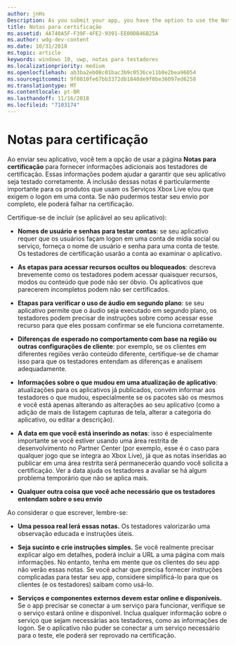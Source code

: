 ```yaml
---
author: jnHs
Description: As you submit your app, you have the option to use the Notes for certification page to provide additional info to the certification testers. This info can help ensure that your app is tested correctly.
title: Notas para certificação
ms.assetid: 4A740A5F-F39F-4FE2-9391-EE00DB46B25A
ms.author: wdg-dev-content
ms.date: 10/31/2018
ms.topic: article
keywords: windows 10, uwp, notas para testadores
ms.localizationpriority: medium
ms.openlocfilehash: ab3ba2eb08c01bac3b9c0536ce11b8e2bea96054
ms.sourcegitcommit: 9f8010fe67bb3372db1840de9f0be36097ed6258
ms.translationtype: MT
ms.contentlocale: pt-BR
ms.lasthandoff: 11/16/2018
ms.locfileid: "7103174"
---
```

# <a name="notes-for-certification"></a>Notas para certificação


Ao enviar seu aplicativo, você tem a opção de usar a página **Notas para certificação** para fornecer informações adicionais aos testadores de certificação. Essas informações podem ajudar a garantir que seu aplicativo seja testado corretamente. A inclusão dessas notas é particularmente importante para os produtos que usam os Serviços Xbox Live e/ou que exigem o logon em uma conta. Se não pudermos testar seu envio por completo, ele poderá falhar na certificação.

Certifique-se de incluir (se aplicável ao seu aplicativo):

-   **Nomes de usuário e senhas para testar contas**: se seu aplicativo requer que os usuários façam logon em uma conta de mídia social ou serviço, forneça o nome de usuário e senha para uma conta de teste. Os testadores de certificação usarão a conta ao examinar o aplicativo.

-   **As etapas para acessar recursos ocultos ou bloqueados**: descreva brevemente como os testadores podem acessar quaisquer recursos, modos ou conteúdo que pode não ser óbvio. Os aplicativos que parecerem incompletos podem não ser certificados.

-   **Etapas para verificar o uso de áudio em segundo plano**: se seu aplicativo permite que o áudio seja executado em segundo plano, os testadores podem precisar de instruções sobre como acessar esse recurso para que eles possam confirmar se ele funciona corretamente.

-  **Diferenças de esperado no comportamento com base na região ou outras configurações de cliente**: por exemplo, se os clientes em diferentes regiões verão conteúdo diferente, certifique-se de chamar isso para que os testadores entendam as diferenças e analisem adequadamente.

-   **Informações sobre o que mudou em uma atualização de aplicativo**: atualizações para os aplicativos já publicados, convém informar aos testadores o que mudou, especialmente se os pacotes são os mesmos e você está apenas alterando as alterações ao seu aplicativo (como a adição de mais de listagem capturas de tela, alterar a categoria do aplicativo, ou editar a descrição).

-   **A data em que você está inserindo as notas**: isso é especialmente importante se você estiver usando uma área restrita de desenvolvimento no Partner Center (por exemplo, esse é o caso para qualquer jogo que se integra ao Xbox Live), já que as notas inseridas ao publicar em uma área restrita será permanecerão quando você solicita a certificação. Ver a data ajuda os testadores a avaliar se há algum problema temporário que não se aplica mais.

-  **Qualquer outra coisa que você ache necessário que os testadores entendam sobre o seu envio**

Ao considerar o que escrever, lembre-se:

-   **Uma pessoa real lerá essas notas.** Os testadores valorizarão uma observação educada e instruções úteis.

-   **Seja sucinto e crie instruções simples.** Se você realmente precisar explicar algo em detalhes, poderá incluir a URL a uma página com mais informações. No entanto, tenha em mente que os clientes do seu app não verão essas notas. Se você achar que precisa fornecer instruções complicadas para testar seu app, considere simplificá-lo para que os clientes (e os testadores) saibam como usá-lo.

-   **Serviços e componentes externos devem estar online e disponíveis.** Se o app precisar se conectar a um serviço para funcionar, verifique se o serviço estará online e disponível. Inclua qualquer informação sobre o serviço que sejam necessárias aos testadores, como as informações de logon. Se o aplicativo não puder se conectar a um serviço necessário para o teste, ele poderá ser reprovado na certificação.

 

 





